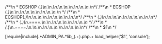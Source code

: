 \/\*\*\n \* ECSHOP (.*)\n.*\n.*\n.*\n.*\n.*\n.*\n.*\n.*\n.*\n\*\/
\/\*\*\n \* ECSHOP (.*)\n.*\n.*\n.*\n.*\n.*\n.*\n.*\n.*\n.*\n \*\/
\/\*\*\n \* ECSHOP(.*)\n.*\n.*\n.*\n.*\n.*\n.*\n.*\n.*\n.*\n\*\/
\/\*\*\n \* (.*)\n.*\n.*\n.*\n.*\n.*\n.*\n.*\n.*\n.*\n\*\/
\/\*\*\n \* (.*)\n.*====.*\n.*\n.*\n.*\n.*\n.*\n.*\n.*\n.*\n \*\/
\/\*\*\n \* (.*)\n.*====.*\n.*\n.*\n.*\n.*\n.*\n.*\n.*\n.*\n.*\n.*\n\*\/
\/\*\*\n \* $1\n \*\/

[require|include].*ADMIN_PA.*lib_(.+).php.+
load_helper\('$1', 'console'\);
